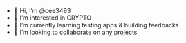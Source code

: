 - 👋 Hi, I’m @cee3493
- 👀 I’m interested in CRYPTO 
- 🌱 I’m currently learning testing apps & building feedbacks 
- 💞️ I’m looking to collaborate on any projects

<!---
cee3493/cee3493 is a ✨ special ✨ repository because its `README.md` (this file) appears on your GitHub profile.
You can click the Preview link to take a look at your changes.
--->
